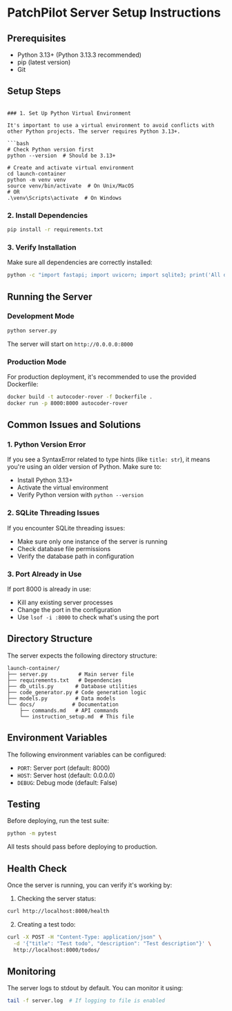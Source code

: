 # PatchPilot Server Setup Instructions

## Prerequisites

- Python 3.13+ (Python 3.13.3 recommended)
- pip (latest version)
- Git

## Setup Steps
```

### 1. Set Up Python Virtual Environment

It's important to use a virtual environment to avoid conflicts with other Python projects. The server requires Python 3.13+.

```bash
# Check Python version first
python --version  # Should be 3.13+

# Create and activate virtual environment
cd launch-container
python -m venv venv
source venv/bin/activate  # On Unix/MacOS
# OR
.\venv\Scripts\activate  # On Windows
```

### 2. Install Dependencies

```bash
pip install -r requirements.txt
```

### 3. Verify Installation

Make sure all dependencies are correctly installed:
```bash
python -c "import fastapi; import uvicorn; import sqlite3; print('All dependencies installed successfully!')"
```

## Running the Server

### Development Mode
```bash
python server.py
```
The server will start on `http://0.0.0.0:8000`

### Production Mode
For production deployment, it's recommended to use the provided Dockerfile:

```bash
docker build -t autocoder-rover -f Dockerfile .
docker run -p 8000:8000 autocoder-rover
```

## Common Issues and Solutions

### 1. Python Version Error
If you see a SyntaxError related to type hints (like `title: str`), it means you're using an older version of Python. Make sure to:
- Install Python 3.13+
- Activate the virtual environment
- Verify Python version with `python --version`

### 2. SQLite Threading Issues
If you encounter SQLite threading issues:
- Make sure only one instance of the server is running
- Check database file permissions
- Verify the database path in configuration

### 3. Port Already in Use
If port 8000 is already in use:
- Kill any existing server processes
- Change the port in the configuration
- Use `lsof -i :8000` to check what's using the port

## Directory Structure

The server expects the following directory structure:
```
launch-container/
├── server.py          # Main server file
├── requirements.txt   # Dependencies
├── db_utils.py       # Database utilities
├── code_generator.py # Code generation logic
├── models.py         # Data models
└── docs/            # Documentation
    ├── commands.md   # API commands
    └── instruction_setup.md  # This file
```

## Environment Variables

The following environment variables can be configured:
- `PORT`: Server port (default: 8000)
- `HOST`: Server host (default: 0.0.0.0)
- `DEBUG`: Debug mode (default: False)

## Testing

Before deploying, run the test suite:
```bash
python -m pytest
```

All tests should pass before deploying to production.

## Health Check

Once the server is running, you can verify it's working by:

1. Checking the server status:
```bash
curl http://localhost:8000/health
```

2. Creating a test todo:
```bash
curl -X POST -H "Content-Type: application/json" \
  -d '{"title": "Test todo", "description": "Test description"}' \
  http://localhost:8000/todos/
```

## Monitoring

The server logs to stdout by default. You can monitor it using:
```bash
tail -f server.log  # If logging to file is enabled
```

